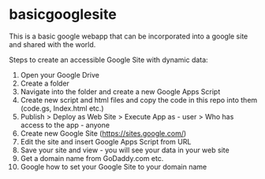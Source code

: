 # basicgooglesite

This is a basic google webapp that can be incorporated into a google site and shared with the world.

Steps to create an accessible Google Site with dynamic data:

1. Open your Google Drive
2. Create a folder 
3. Navigate into the folder and create a new Google Apps Script
4. Create new script and html files and copy the code in this repo into them (code.gs, Index.html etc.)
5. Publish > Deploy as Web Site > Execute App as - user > Who has access to the app - anyone
6. Create new Google Site (https://sites.google.com/)
7. Edit the site and insert Google Apps Script from URL
8. Save your site and view - you will see your data in your web site
9. Get a domain name from GoDaddy.com etc. 
10. Google how to set your Google Site to your domain name
